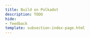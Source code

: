 ```yaml
---
title: Build on Polkadot
description: TODO
hide: 
- feedback
template: subsection-index-page.html
---
```


